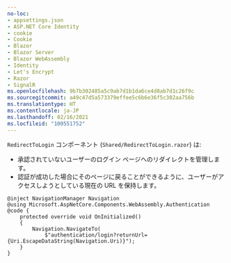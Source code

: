 ```yaml
---
no-loc:
- appsettings.json
- ASP.NET Core Identity
- cookie
- Cookie
- Blazor
- Blazor Server
- Blazor WebAssembly
- Identity
- Let's Encrypt
- Razor
- SignalR
ms.openlocfilehash: 9b7b302485a5c9ab7d1b1da6ce4d8ab7d1c26f9c
ms.sourcegitcommit: a49c47d5a573379effee5c6b6e36f5c302aa756b
ms.translationtype: HT
ms.contentlocale: ja-JP
ms.lasthandoff: 02/16/2021
ms.locfileid: "100551752"
---
```

`RedirectToLogin` コンポーネント (`Shared/RedirectToLogin.razor`) は:

* 承認されていないユーザーのログイン ページへのリダイレクトを管理します。
* 認証が成功した場合にそのページに戻ることができるように、ユーザーがアクセスしようとしている現在の URL を保持します。

```razor
@inject NavigationManager Navigation
@using Microsoft.AspNetCore.Components.WebAssembly.Authentication
@code {
    protected override void OnInitialized()
    {
        Navigation.NavigateTo(
            $"authentication/login?returnUrl={Uri.EscapeDataString(Navigation.Uri)}");
    }
}
```
